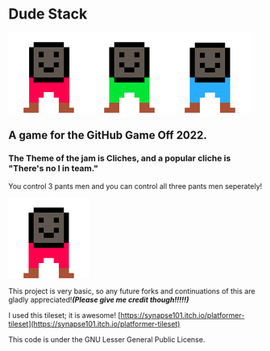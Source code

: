 # Dude Stack

![Red Pants Man](https://github.com/purple-spider513/GH-Game-Off-2022/blob/main/Assets/AllPantsMen.gif?raw=true)

## A game for the GitHub Game Off 2022.

### The Theme of the jam is Cliches, and a popular cliche is "There's no I in team."

You control 3 pants men and you can control all three pants men seperately!

![Red Pants Man](https://github.com/purple-spider513/GH-Game-Off-2022/blob/main/Assets/RedPantsManHeadSpin.gif?raw=true "Red Pants Man Head Spinning")

This project is very basic, so any future forks and continuations of this are gladly appreciated!***(Please give me credit though!!!!!)***

I used this tileset; it is awesome!
[https://synapse101.itch.io/platformer-tileset](https://synapse101.itch.io/platformer-tileset)

This code is under the GNU Lesser General Public License.
